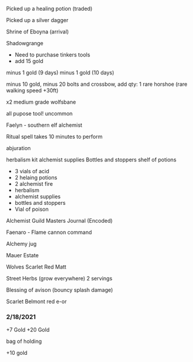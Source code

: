 Picked up a healing potion (traded)

Picked up a silver dagger

Shrine of Eboyna (arrival)

Shadowgrange
- Need to purchase tinkers tools
- add 15 gold

minus 1 gold (9 days)
minus 1 gold (10 days)

minus 10 gold, minus 20 bolts and crossbow, add qty: 1 rare horshoe (rare walking speed +30ft)

x2 medium grade wolfsbane

all pupose tool! uncommon

Faelyn - southern elf alchemist

Ritual spell takes 10 minutes to perform

abjuration

herbalism kit
alchemist supplies
Bottles and stoppers
shelf of potions

- 3 vials of acid
- 2 helaing potions
- 2 alchemist fire
- herbalism
- alchemist supplies
- bottles and stoppers
- Vial of poison

Alchemist Guild Masters Journal (Encoded)

Faenaro - Flame cannon command 

Alchemy jug


Mauer Estate


Wolves 
Scarlet
Red
Matt


Street Herbs (grow everywhere)
2 servings

Blessing of avison (bouncy splash damage)

Scarlet
Belmont
red 
e-or


### 2/18/2021
+7 Gold
+20 Gold

bag of holding 

+10 gold 

